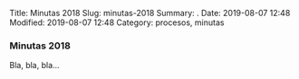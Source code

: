 Title: Minutas 2018
Slug: minutas-2018
Summary: .
Date: 2019-08-07 12:48
Modified: 2019-08-07 12:48
Category: procesos, minutas


### Minutas 2018

Bla, bla, bla...
